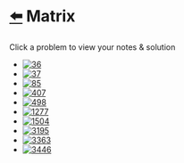 # [⬅️](../README.md) Matrix 

Click a problem to view your notes & solution

- [![36](https://img.shields.io/badge/36-Valid_Sudoku-yellow)](/problems/36.md)
- [![37](https://img.shields.io/badge/37-Sudoku_Solver-red)](/problems/37.md)
- [![85](https://img.shields.io/badge/85-Maximal_Rectangle-red)](/problems/85.md)
- [![407](https://img.shields.io/badge/407-Trapping_Rain_Water_II-red)](/problems/407.md)
- [![498](https://img.shields.io/badge/498-Diagonal_Traverse-yellow)](/problems/498.md)
- [![1277](https://img.shields.io/badge/1277-Count_Square_Submatrices_with_All_Ones-yellow)](/problems/1277.md)
- [![1504](https://img.shields.io/badge/1504-Count_Submatrices_With_All_Ones-yellow)](/problems/1504.md)
- [![3195](https://img.shields.io/badge/3195-Find_the_Minimum_Area_to_Cover_All_Ones_I-yellow)](/problems/3195.md)
- [![3363](https://img.shields.io/badge/3363-Find_the_Maximum_Number_of_Fruits_Collected-red)](/problems/3363.md)
- [![3446](https://img.shields.io/badge/3446-Sort_Matrix_by_Diagonals-yellow)](/problems/3446.md)

